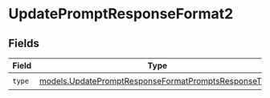 # UpdatePromptResponseFormat2


## Fields

| Field                                                                                                              | Type                                                                                                               | Required                                                                                                           | Description                                                                                                        |
| ------------------------------------------------------------------------------------------------------------------ | ------------------------------------------------------------------------------------------------------------------ | ------------------------------------------------------------------------------------------------------------------ | ------------------------------------------------------------------------------------------------------------------ |
| `type`                                                                                                             | [models.UpdatePromptResponseFormatPromptsResponseType](../models/updatepromptresponseformatpromptsresponsetype.md) | :heavy_check_mark:                                                                                                 | N/A                                                                                                                |